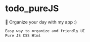 # todo_pureJS
:tada: Organize your day with my app :)
```bash
Easy way to organize and friendly UI
Pure JS CSS Html
```
